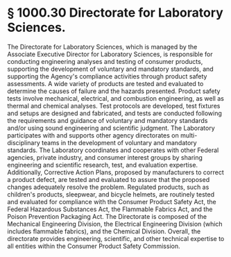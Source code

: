 # § 1000.30   Directorate for Laboratory Sciences.

The Directorate for Laboratory Sciences, which is managed by the Associate Executive Director for Laboratory Sciences, is responsible for conducting engineering analyses and testing of consumer products, supporting the development of voluntary and mandatory standards, and supporting the Agency's compliance activities through product safety assessments. A wide variety of products are tested and evaluated to determine the causes of failure and the hazards presented. Product safety tests involve mechanical, electrical, and combustion engineering, as well as thermal and chemical analyses. Test protocols are developed, test fixtures and setups are designed and fabricated, and tests are conducted following the requirements and guidance of voluntary and mandatory standards and/or using sound engineering and scientific judgment. The Laboratory participates with and supports other agency directorates on multi-disciplinary teams in the development of voluntary and mandatory standards. The Laboratory coordinates and cooperates with other Federal agencies, private industry, and consumer interest groups by sharing engineering and scientific research, test, and evaluation expertise. Additionally, Corrective Action Plans, proposed by manufacturers to correct a product defect, are tested and evaluated to assure that the proposed changes adequately resolve the problem. Regulated products, such as children's products, sleepwear, and bicycle helmets, are routinely tested and evaluated for compliance with the Consumer Product Safety Act, the Federal Hazardous Substances Act, the Flammable Fabrics Act, and the Poison Prevention Packaging Act. The Directorate is composed of the Mechanical Engineering Division, the Electrical Engineering Division (which includes flammable fabrics), and the Chemical Division. Overall, the directorate provides engineering, scientific, and other technical expertise to all entities within the Consumer Product Safety Commission.




